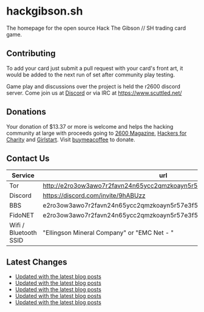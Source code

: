 # hackgibson.sh
The homepage for the open source Hack The Gibson // SH trading card game.


## Contributing

To add your card just submit a pull request with your card's front art, it would be added to the next run of set after community play testing.

Game play and discussions over the project is held the r2600 discord server. Come join us at [Discord](https://discord.com/invite/9hABUzz) or via IRC at https://www.scuttled.net/


## Donations

Your donation of $13.37 or more is welcome and helps the hacking community at large with proceeds going to [2600 Magazine](https://2600.com/), [Hackers for Charity](https://hackersforcharity.org) and [Girlstart](https://girlstart.org).  Visit [buymeacoffee](https://www.buymeacoffee.com/hackgibson.sh) to donate.


## Contact Us

Service | url
-|-
Tor | http://e2ro3ow3awo7r2favn24n65ycc2qmzkoayn5r57e3f56nvjwdcgg32ad.onion
Discord | https://discord.com/invite/9hABUzz
BBS | e2ro3ow3awo7r2favn24n65ycc2qmzkoayn5r57e3f56nvjwdcgg32ad.onion:23
FidoNET | e2ro3ow3awo7r2favn24n65ycc2qmzkoayn5r57e3f56nvjwdcgg32ad.onion:24554
Wifi / Bluetooth SSID | "Ellingson Mineral Company" or "EMC Net - <fidonet address>"

## Latest Changes
<!-- BLOG-POST-LIST:START -->
- [Updated with the latest blog posts](https://github.com/DFW2600/hackgibson.sh/commit/18d313340d14c06064c794b4f8aadcbc75ac4d5c)
- [Updated with the latest blog posts](https://github.com/DFW2600/hackgibson.sh/commit/fc80ef4f8fc12715f307f678d68143afeac2eed1)
- [Updated with the latest blog posts](https://github.com/DFW2600/hackgibson.sh/commit/809cc9d9df33853fca355e2b014b4aeacfce2563)
- [Updated with the latest blog posts](https://github.com/DFW2600/hackgibson.sh/commit/f42e265475d4318e77849062dbfe0f9e32c847eb)
- [Updated with the latest blog posts](https://github.com/DFW2600/hackgibson.sh/commit/ecfb0b4ec41160ece39018e1d4120df82709b321)
<!-- BLOG-POST-LIST:END -->
